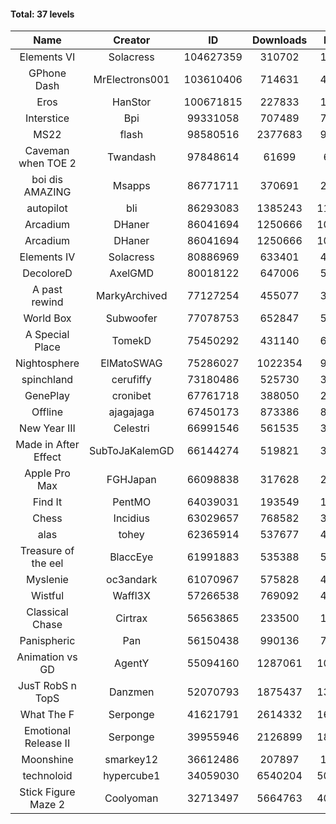 #### Total: 37 levels

| Name | Creator | ID | Downloads | Likes |
|:---:|:---:|:---:|:---:|:---:|
| Elements VI | Solacress | 104627359 | 310702 | 19796
| GPhone Dash | MrElectrons001 | 103610406 | 714631 | 41368
| Eros | HanStor | 100671815 | 227833 | 18206
| Interstice | Bpi | 99331058 | 707489 | 73208
| MS22 | flash | 98580516 | 2377683 | 93421
| Caveman when TOE 2 | Twandash | 97848614 | 61699 | 6432
| boi dis AMAZING | Msapps | 86771711 | 370691 | 25770
| autopilot | bli | 86293083 | 1385243 | 116616
| Arcadium | DHaner | 86041694 | 1250666 | 109910
| Arcadium | DHaner | 86041694 | 1250666 | 109910
| Elements IV | Solacress | 80886969 | 633401 | 43943
| DecoloreD | AxelGMD | 80018122 | 647006 | 54147
| A past rewind | MarkyArchived | 77127254 | 455077 | 30409
| World Box | Subwoofer | 77078753 | 652847 | 59568
| A Special Place | TomekD | 75450292 | 431140 | 61513
| Nightosphere | ElMatoSWAG | 75286027 | 1022354 | 95409
| spinchland | cerufiffy | 73180486 | 525730 | 39813
| GenePlay | cronibet | 67761718 | 388050 | 24858
| Offline | ajagajaga | 67450173 | 873386 | 81159
| New Year III | Celestri | 66991546 | 561535 | 36609
| Made in After Effect | SubToJaKalemGD | 66144274 | 519821 | 31153
| Apple Pro Max | FGHJapan | 66098838 | 317628 | 28191
| Find It | PentMO | 64039031 | 193549 | 13749
| Chess | Incidius | 63029657 | 768582 | 33534
| alas | tohey | 62365914 | 537677 | 45333
| Treasure of the eel | BlaccEye | 61991883 | 535388 | 50459
| Myslenie | oc3andark | 61070967 | 575828 | 43063
| Wistful | Waffl3X | 57266538 | 769092 | 43845
| Classical Chase | Cirtrax | 56563865 | 233500 | 15927
| Panispheric | Pan | 56150438 | 990136 | 70731
| Animation vs GD | AgentY | 55094160 | 1287061 | 108737
| JusT RobS n TopS | Danzmen | 52070793 | 1875437 | 136371
| What The F | Serponge | 41621791 | 2614332 | 167651
| Emotional Release II | Serponge | 39955946 | 2126899 | 185170
| Moonshine | smarkey12 | 36612486 | 207897 | 10690
| technoloid | hypercube1 | 34059030 | 6540204 | 509910
| Stick Figure Maze 2 | Coolyoman | 32713497 | 5664763 | 402595
